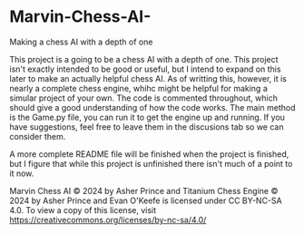 # Marvin-Chess-AI-
Making a chess AI with a depth of one

This project is a going to be a chess AI with a depth of one.
This project isn't exactly intended to be good or useful, but I intend to expand on this later to make an actually helpful chess AI. As of writting this, however, it is nearly a complete chess engine, whihc might be helpful for making a 
simular project of your own.
The code is commented throughout, which should give a good understanding of how the code works. The main method is the Game.py file, you can run it to get the engine up and running.
If you have suggestions, feel free to leave them in the discusions tab so we can consider them.

A more complete README file will be finished when the project is finished, but I figure that while this project is unfinished there isn't much of a point to it now.

Marvin Chess AI © 2024 by Asher Prince and Titanium Chess Engine © 2024 by Asher Prince and Evan O'Keefe is licensed under CC BY-NC-SA 4.0. To view a copy of this license, visit https://creativecommons.org/licenses/by-nc-sa/4.0/
